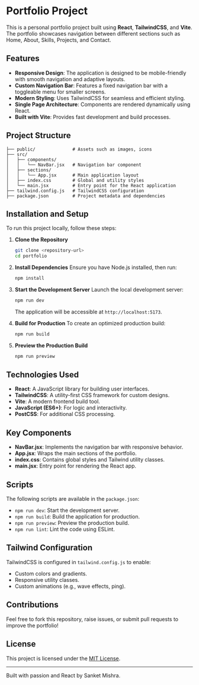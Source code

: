# Portfolio Project

This is a personal portfolio project built using **React**, **TailwindCSS**, and **Vite**. The portfolio showcases navigation between different sections such as Home, About, Skills, Projects, and Contact.

## Features

- **Responsive Design**: The application is designed to be mobile-friendly with smooth navigation and adaptive layouts.
- **Custom Navigation Bar**: Features a fixed navigation bar with a toggleable menu for smaller screens.
- **Modern Styling**: Uses TailwindCSS for seamless and efficient styling.
- **Single Page Architecture**: Components are rendered dynamically using React.
- **Built with Vite**: Provides fast development and build processes.

## Project Structure

```plaintext
├── public/              # Assets such as images, icons
├── src/
│   ├── components/
│   │   └── NavBar.jsx   # Navigation bar component
│   ├── sections/
│   │   └── App.jsx      # Main application layout
│   ├── index.css        # Global and utility styles
│   └── main.jsx         # Entry point for the React application
├── tailwind.config.js   # TailwindCSS configuration
├── package.json         # Project metadata and dependencies
```

## Installation and Setup

To run this project locally, follow these steps:

1. **Clone the Repository**

   ```bash
   git clone <repository-url>
   cd portfolio
   ```

2. **Install Dependencies**
   Ensure you have Node.js installed, then run:

   ```bash
   npm install
   ```

3. **Start the Development Server**
   Launch the local development server:

   ```bash
   npm run dev
   ```

   The application will be accessible at `http://localhost:5173`.

4. **Build for Production**
   To create an optimized production build:

   ```bash
   npm run build
   ```

5. **Preview the Production Build**
   ```bash
   npm run preview
   ```

## Technologies Used

- **React**: A JavaScript library for building user interfaces.
- **TailwindCSS**: A utility-first CSS framework for custom designs.
- **Vite**: A modern frontend build tool.
- **JavaScript (ES6+)**: For logic and interactivity.
- **PostCSS**: For additional CSS processing.

## Key Components

- **NavBar.jsx**: Implements the navigation bar with responsive behavior.
- **App.jsx**: Wraps the main sections of the portfolio.
- **index.css**: Contains global styles and Tailwind utility classes.
- **main.jsx**: Entry point for rendering the React app.

## Scripts

The following scripts are available in the `package.json`:

- `npm run dev`: Start the development server.
- `npm run build`: Build the application for production.
- `npm run preview`: Preview the production build.
- `npm run lint`: Lint the code using ESLint.

## Tailwind Configuration

TailwindCSS is configured in `tailwind.config.js` to enable:

- Custom colors and gradients.
- Responsive utility classes.
- Custom animations (e.g., wave effects, ping).

## Contributions

Feel free to fork this repository, raise issues, or submit pull requests to improve the portfolio!

## License

This project is licensed under the [MIT License](LICENSE).

---

Built with passion and React by Sanket Mishra.
